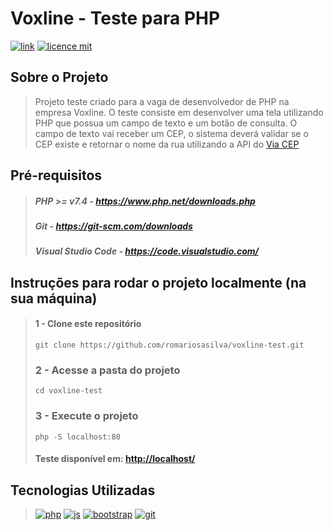 # Voxline - Teste para PHP

[![link](https://img.shields.io/badge/romariosasilva-Voxline-brightgreen)]()
[![licence mit](https://img.shields.io/badge/licence-MIT-blue.svg)](https://github.com/romariosasilva/voxline-test/blob/master/LICENSE)

## Sobre o Projeto
> Projeto teste criado para a vaga de desenvolvedor de PHP na empresa Voxline.
> O teste consiste em desenvolver uma tela utilizando PHP que possua um campo de texto e um botão de consulta.
> O campo de texto vai receber um CEP, o sistema deverá validar se o CEP existe e retornar o nome da rua utilizando a API do [Via CEP](<https://viacep.com.br/>)
## Pré-requisitos

> ##### PHP >= v7.4 - <https://www.php.net/downloads.php>
> ##### Git - <https://git-scm.com/downloads>
> ##### Visual Studio Code - <https://code.visualstudio.com/>

## Instruções para rodar o projeto localmente (na sua máquina)

> #### 1 - Clone este repositório
> ```
> git clone https://github.com/romariosasilva/voxline-test.git
> ```
>
> ### 2 - Acesse a pasta do projeto
> ```
> cd voxline-test
> ```
>
> ### 3 - Execute o projeto
> ```
> php -S localhost:80
> ```
>
> #### Teste disponível em: <http://localhost/>

## Tecnologias Utilizadas
> [![php](https://img.shields.io/badge/back--end-PHP-777BB4)]()
> [![js](https://img.shields.io/badge/front--end-JavaScript-F7DF1E)]()
> [![bootstrap](https://img.shields.io/badge/front--end-Bootstrap-7952B3)]()
> [![git](https://img.shields.io/badge/software-Git-F05032)]()